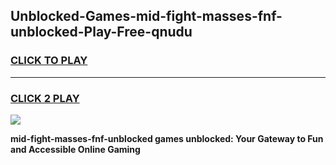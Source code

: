 
## Unblocked-Games-mid-fight-masses-fnf-unblocked-Play-Free-qnudu
<h3>
<a href="https://premium76.site?title=mid-fight-masses-fnf-unblocked&ref=12A">CLICK TO PLAY</a></h3>
<hr>

<h3>
<a href="https://premium76.site?title=mid-fight-masses-fnf-unblocked&ref=12A">CLICK 2 PLAY</a>
  
</h3>

<a href="https://premium76.site?title=mid-fight-masses-fnf-unblocked&ref=12A"><img src="https://clearcache.store/games.png"></a>


**mid-fight-masses-fnf-unblocked games unblocked: Your Gateway to Fun and Accessible Online Gaming**
